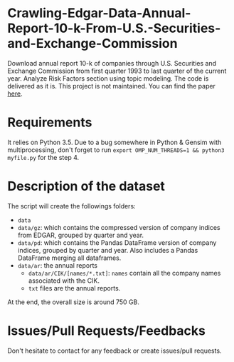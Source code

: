 # Crawling-Edgar-Data-Annual-Report-10-k-From-U.S.-Securities-and-Exchange-Commission

Download annual report 10-k of companies through U.S. Securities and Exchange Commission from first quarter 1993 to last quarter of the current year.
Analyze Risk Factors section using topic modeling.
The code is delivered as it is. This project is not maintained.
You can find the paper [here](paper.pdf). 

# Requirements
It relies on Python 3.5. Due to a bug somewhere in Python & Gensim with multiprocessing, don't forget to run `export OMP_NUM_THREADS=1 && python3 myfile.py` for the step 4.

# Description of the dataset

The script will create the followings folders:
- `data`
- `data/gz`: which contains the compressed version of company indices from EDGAR, grouped by quarter and year.
- `data/pd`: which contains the Pandas DataFrame version of company indices, grouped by quarter and year. Also includes a Pandas DataFrame merging all dataframes.
- `data/ar`: the annual reports
    - `data/ar/CIK/[names/*.txt]`: `names` contain all the company names associated with the CIK.
    - `txt` files are the annual reports.

At the end, the overall size is around 750 GB.

# Issues/Pull Requests/Feedbacks

Don't hesitate to contact for any feedback or create issues/pull requests.
